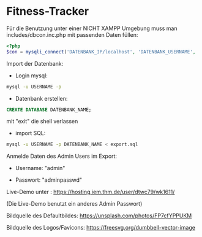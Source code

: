 # Fitness-Tracker

Für die Benutzung unter einer NICHT XAMPP Umgebung muss man includes/dbcon.inc.php mit passenden Daten füllen:

```php
<?php
$con = mysqli_connect('DATENBANK_IP/localhost', 'DATENBANK_USERNAME', 'DATENBANK_PASSWD', 'DATENBANK_NAME');
```

Import der Datenbank:

- Login mysql:

```sh
mysql -u USERNAME -p
```

- Datenbank erstellen:

```sql
CREATE DATABASE DATENBANK_NAME;
```

mit "exit" die shell verlassen

- import SQL:

```sh
mysql -u USERNAME -p DATENBANK_NAME < export.sql
```

Anmelde Daten des Admin Users im Export:

- Username: "admin"

- Passwort: "adminpasswd"

Live-Demo unter : <https://hosting.iem.thm.de/user/dtwc79/wk1611/>

(Die Live-Demo benutzt ein anderes Admin Passwort)

Bildquelle des Defaultbildes:
<https://unsplash.com/photos/FP7cfYPPUKM>

Bildquelle des Logos/Favicons:
<https://freesvg.org/dumbbell-vector-image>
